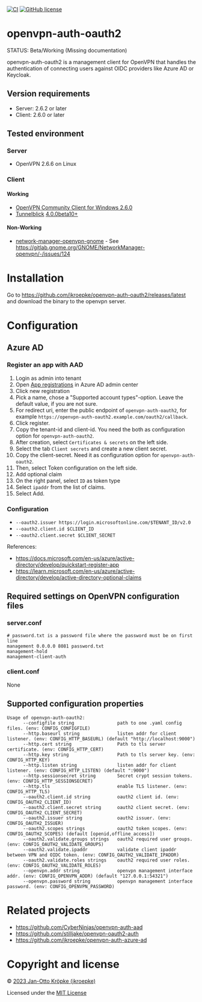 [![CI](https://github.com/jkroepke/openvpn-auth-oauth2/workflows/CI/badge.svg)](https://github.com/jkroepke/openvpn-auth-oauth2/actions?query=workflow%3ACI)
[![GitHub license](https://img.shields.io/github/license/jkroepke/openvpn-auth-oauth2)](https://github.com/jkroepke/openvpn-auth-oauth2/blob/master/LICENSE.txt)

# openvpn-auth-oauth2

STATUS: Beta/Working (Missing documentation)

openvpn-auth-oauth2 is a management client for OpenVPN that handles the authentication
of connecting users against OIDC providers like Azure AD or Keycloak.

## Version requirements

- Server: 2.6.2 or later
- Client: 2.6.0 or later

## Tested environment

### Server

- OpenVPN 2.6.6 on Linux

### Client

#### Working

- [OpenVPN Community Client for Windows 2.6.0](https://openvpn.net/community-downloads/)
- [Tunnelblick](https://tunnelblick.net/) [4.0.0beta10+](https://github.com/Tunnelblick/Tunnelblick/issues/676)

#### Non-Working

- [network-manager-openvpn-gnome](https://gitlab.gnome.org/GNOME/NetworkManager-openvpn) - See https://gitlab.gnome.org/GNOME/NetworkManager-openvpn/-/issues/124

# Installation

Go to https://github.com/jkroepke/openvpn-auth-oauth2/releases/latest and download the binary to the openvpn server.

# Configuration

## Azure AD

### Register an app with AAD

1. Login as admin into tenant
2. Open [App registrations](https://aad.portal.azure.com/#blade/Microsoft_AAD_IAM/ActiveDirectoryMenuBlade/RegisteredApps) in Azure AD admin center
3. Click new registration
4. Pick a name, chose a "Supported account types"-option. Leave the default value, if you are not sure.
5. For redirect uri, enter the public endpoint of `openvpn-auth-oauth2`, for example `https://openvpn-auth-oauth2.example.com/oauth2/callback`.
6. Click register.
7. Copy the tenant-id and client-id. You need the both as configuration option for `openvpn-auth-oauth2`.
8. After creation, select `Certificates & secrets` on the left side.
9. Select the tab `Client secrets` and create a new client secret.
10. Copy the client-secret. Need it as configuration option for `openvpn-auth-oauth2`.
11. Then, select Token configuration on the left side.
12. Add optional claim
13. On the right panel, select `ID` as token type
14. Select `ipaddr` from the list of claims.
15. Select Add.

### Configuration

- `--oauth2.issuer https://login.microsoftonline.com/$TENANT_ID/v2.0`
- `--oauth2.client.id $CLIENT_ID`
- `--oauth2.client.secret $CLIENT_SECRET`

References:
- https://docs.microsoft.com/en-us/azure/active-directory/develop/quickstart-register-app
- https://learn.microsoft.com/en-us/azure/active-directory/develop/active-directory-optional-claims

## Required settings on OpenVPN configuration files

### server.conf

```
# password.txt is a password file where the password must be on first line
management 0.0.0.0 8081 password.txt
management-hold
management-client-auth
```

### client.conf

None

## Supported configuration properties

```
Usage of openvpn-auth-oauth2:
      --configfile string                path to one .yaml config files. (env: CONFIG_CONFIGFILE)
      --http.baseurl string              listen addr for client listener. (env: CONFIG_HTTP_BASEURL) (default "http://localhost:9000")
      --http.cert string                 Path to tls server certificate. (env: CONFIG_HTTP_CERT)
      --http.key string                  Path to tls server key. (env: CONFIG_HTTP_KEY)
      --http.listen string               listen addr for client listener. (env: CONFIG_HTTP_LISTEN) (default ":9000")
      --http.sessionsecret string        Secret crypt session tokens. (env: CONFIG_HTTP_SESSIONSECRET)
      --http.tls                         enable TLS listener. (env: CONFIG_HTTP_TLS)
      --oauth2.client.id string          oauth2 client id. (env: CONFIG_OAUTH2_CLIENT_ID)
      --oauth2.client.secret string      oauth2 client secret. (env: CONFIG_OAUTH2_CLIENT_SECRET)
      --oauth2.issuer string             oauth2 issuer. (env: CONFIG_OAUTH2_ISSUER)
      --oauth2.scopes strings            oauth2 token scopes. (env: CONFIG_OAUTH2_SCOPES) (default [openid,offline_access])
      --oauth2.validate.groups strings   oauth2 required user groups. (env: CONFIG_OAUTH2_VALIDATE_GROUPS)
      --oauth2.validate.ipaddr           validate client ipaddr between VPN and OIDC token. (env: CONFIG_OAUTH2_VALIDATE_IPADDR)
      --oauth2.validate.roles strings    oauth2 required user roles. (env: CONFIG_OAUTH2_VALIDATE_ROLES)
      --openvpn.addr string              openvpn management interface addr. (env: CONFIG_OPENVPN_ADDR) (default "127.0.0.1:54321")
      --openvpn.password string          openvpn management interface password. (env: CONFIG_OPENVPN_PASSWORD)
```

# Related projects

- https://github.com/CyberNinjas/openvpn-auth-aad
- https://github.com/stilljake/openvpn-oauth2-auth
- https://github.com/jkroepke/openvpn-auth-azure-ad

# Copyright and license

© [2023 Jan-Otto Kröpke (jkroepke)](https://github.com/jkroepke/helm-secrets)

Licensed under the [MIT License](LICENSE.txt)
